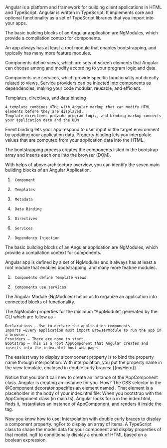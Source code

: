 Angular is a platform and framework for building client applications in HTML and TypeScript. 
Angular is written in TypeScript. 
It implements core and optional functionality as a set of TypeScript libraries that you import into your apps.

The basic building blocks of an Angular application are NgModules, which provide a compilation context for components.

An app always has at least a root module that enables bootstrapping, and typically has many more feature modules.

Components define views, which are sets of screen elements that Angular can choose among and modify according to your 
program logic and data.

Components use services, which provide specific functionality not directly related to views. 
Service providers can be injected into components as dependencies, making your code modular, reusable, and efficient.

Templates, directives, and data binding
    
    A template combines HTML with Angular markup that can modify HTML elements before they are displayed.
    Template directives provide program logic, and binding markup connects your application data and the DOM

Event binding lets your app respond to user input in the target environment by updating your application data.
Property binding lets you interpolate values that are computed from your application data into the HTML.

<!https://angular.io/generated/images/guide/architecture/overview2.png>

The bootstrapping process creates the components listed in the bootstrap array and inserts each one into the browser (DOM).

With helps of above architecture overview, you can identify the seven main building blocks of an Angular Application.
1.      Component
2.      Templates
3.      Metadata
4.      Data Binding
5.      Directives
6.      Services
7.      Dependency Injection

The basic building blocks of an Angular application are NgModules, which provide a compilation context for components.

Angular app is defined by a set of NgModules and it always has at least a root module that enables bootstrapping, and many more feature modules.
1.      Components define Template views

2.      Components use services

The Angular Module (NgModules) helps us to organize an application into connected blocks of functionality.

The NgModule properties for the minimum “AppModule” generated by the CLI which are follow as -
    
    Declarations — Use to declare the application components.
    Imports —Every application must import BrowserModule to run the app in a browser.
    Providers — There are none to start.
    Bootstrap — This is a root AppComponent that Angular creates and inserts into the index.html host web page.

The easiest way to display a component property is to bind the property name through interpolation. With interpolation, you put the property name in the view template, enclosed in double curly braces: {{myHero}}.

Notice that you don't call new to create an instance of the AppComponent class. Angular is creating an instance for you. How?
The CSS selector in the @Component decorator specifies an element named <app-root>. That element is a placeholder in the body of your index.html file:
When you bootstrap with the AppComponent class (in main.ts), Angular looks for a <app-root> in the index.html, finds it, instantiates an instance of AppComponent, and renders it inside the <app-root> tag.

Now you know how to use:
Interpolation with double curly braces to display a component property.
ngFor to display an array of items.
A TypeScript class to shape the model data for your component and display properties of that model.
ngIf to conditionally display a chunk of HTML based on a boolean expression.
